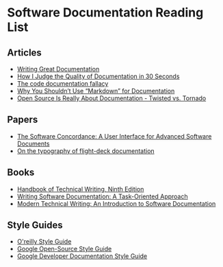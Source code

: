 # Software Documentation Reading List

## Articles
* [Writing Great Documentation](https://jacobian.org/writing/great-documentation/)
* [How I Judge the Quality of Documentation in 30 Seconds](http://ericholscher.com/blog/2014/feb/27/how-i-judge-documentation-quality/)
* [The code documentation fallacy](http://voices.canonical.com/jussi.pakkanen/2012/09/25/the-code-documentation-fallacy/)
* [Why You Shouldn’t Use “Markdown” for Documentation](http://ericholscher.com/blog/2016/mar/15/dont-use-markdown-for-technical-docs/)
* [Open Source Is Really About Documentation - Twisted vs. Tornado](https://www.littlehart.net/atthekeyboard/2009/09/14/open-source-is-really-about-documentation/)

## Papers
* [The Software Concordance: A User Interface for Advanced
Software Documents](http://citeseerx.ist.psu.edu/viewdoc/download?doi=10.1.1.20.2777&rep=rep1&type=pdf)
* [On the typography of flight-deck documentation](https://ntrs.nasa.gov/archive/nasa/casi.ntrs.nasa.gov/19930010781.pdf)

## Books
* [Handbook of Technical Writing, Ninth Edition](https://www.amazon.com/dp/0312575122/?tag=jacobian-20)
* [Writing Software Documentation: A Task-Oriented Approach](https://www.amazon.com/gp/product/0321103289/ref=x_gr_w_bb_sout?ie=UTF8&tag=x_gr_w_bb_sout-20&linkCode=as2&camp=1789&creative=9325&creativeASIN=0321103289)
* [Modern Technical Writing: An Introduction to Software Documentation](https://www.amazon.com/gp/product/B01A2QL9SS/ref=x_gr_w_bb_sout?ie=UTF8&tag=x_gr_w_bb_sout-20&linkCode=as2&camp=1789&creative=9325&creativeASIN=B01A2QL9SS)

## Style Guides
* [O'reilly Style Guide](http://oreillymedia.github.io/production-resources/styleguide/)
* [Google Open-Source Style Guide](https://opensource.google.com/docs/)
* [Google Developer Documentation Style Guide](https://developers.google.com/style/)
